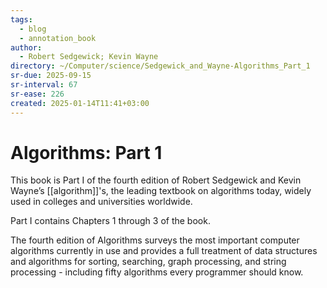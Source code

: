 ```yaml
---
tags:
  - blog
  - annotation_book
author:
  - Robert Sedgewick; Kevin Wayne
directory: ~/Computer/science/Sedgewick_and_Wayne-Algorithms_Part_1
sr-due: 2025-09-15
sr-interval: 67
sr-ease: 226
created: 2025-01-14T11:41+03:00
---
```


# Algorithms: Part 1

This book is Part I of the fourth edition of Robert Sedgewick and Kevin Wayne’s [[algorithm]]'s, the leading textbook on algorithms today, widely used in colleges and universities worldwide.

Part I contains Chapters 1 through 3 of the book.

The fourth edition of Algorithms surveys the most important computer algorithms currently in use and provides a full treatment of data structures and algorithms for sorting, searching, graph processing, and string processing - including fifty algorithms every programmer should know.
